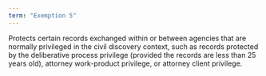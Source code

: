 ```yaml
---
term: "Exemption 5"
---
```


Protects certain records exchanged within or between agencies that are normally privileged in the civil discovery context, such as records protected by the deliberative process privilege (provided the records are less than 25 years old), attorney work-product privilege, or attorney client privilege.

